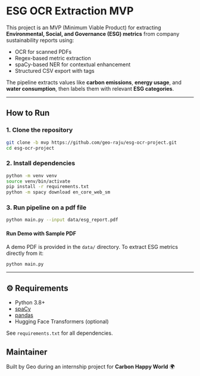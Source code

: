 # ESG OCR Extraction MVP

This project is an MVP (Minimum Viable Product) for extracting **Environmental, Social, and Governance (ESG) metrics** from company sustainability reports using:

- OCR for scanned PDFs
- Regex-based metric extraction
- spaCy-based NER for contextual enhancement
- Structured CSV export with tags

The pipeline extracts values like **carbon emissions**, **energy usage**, and **water consumption**, then labels them with relevant **ESG categories**.

---

## How to Run
### 1. Clone the repository

```bash
git clone -b mvp https://github.com/geo-raju/esg-ocr-project.git
cd esg-ocr-project
```

### 2. Install dependencies

```bash
python -m venv venv
source venv/bin/activate
pip install -r requirements.txt
python -m spacy download en_core_web_sm
```

### 3. Run pipeline on a pdf file

```bash
python main.py --input data/esg_report.pdf
```

#### Run Demo with Sample PDF

A demo PDF is provided in the `data/` directory. To extract ESG metrics directly from it:

```bash
python main.py
```

---

## ⚙️ Requirements

- Python 3.8+
- [spaCy](https://spacy.io/)
- [pandas](https://pandas.pydata.org/)
- Hugging Face Transformers (optional)

See `requirements.txt` for all dependencies.

## Maintainer

Built by Geo during an internship project for **Carbon Happy World** 🌍
